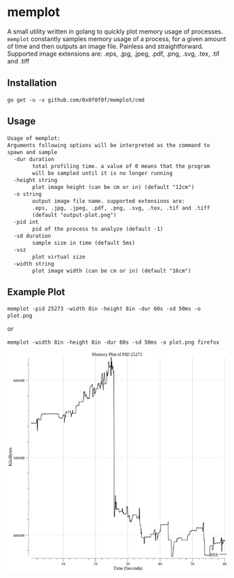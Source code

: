 # memplot

A small utility written in golang to quickly plot memory usage of processes.
`memplot` constantly samples memory usage of a process, for a given 
amount of time and then outputs an image file. Painless and straightforward.
Supported image extensions are: .eps, .jpg, .jpeg, .pdf, .png, .svg, .tex, .tif and .tiff

## Installation
```
go get -u -v github.com/0x0f0f0f/memplot/cmd
```

## Usage

```
Usage of memplot:
Arguments following options will be interpreted as the command to spawn and sample
  -dur duration
    	total profiling time. a value of 0 means that the program
    	will be sampled until it is no longer running
  -height string
    	plot image height (can be cm or in) (default "12cm")
  -o string
    	output image file name. supported extensions are:
    	.eps, .jpg, .jpeg, .pdf, .png, .svg, .tex, .tif and .tiff
    	(default "output-plot.png")
  -pid int
    	pid of the process to analyze (default -1)
  -sd duration
    	sample size in time (default 5ms)
  -vsz
    	plot virtual size
  -width string
    	plot image width (can be cm or in) (default "16cm")
```

## Example Plot 
```
memplot -pid 25273 -width 8in -height 8in -dur 60s -sd 50ms -o plot.png
```
or 
```
memplot -width 8in -height 8in -dur 60s -sd 50ms -o plot.png firefox
```
![](https://raw.githubusercontent.com/0x0f0f0f/memplot/master/plot.png)
